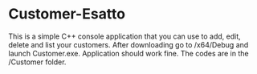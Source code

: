 # Customer-Esatto
This is a simple C++ console application that you can use to add, edit, delete and list your customers. After downloading go to /x64/Debug and launch Customer.exe. Application should work fine. The codes are in the /Customer folder. 
